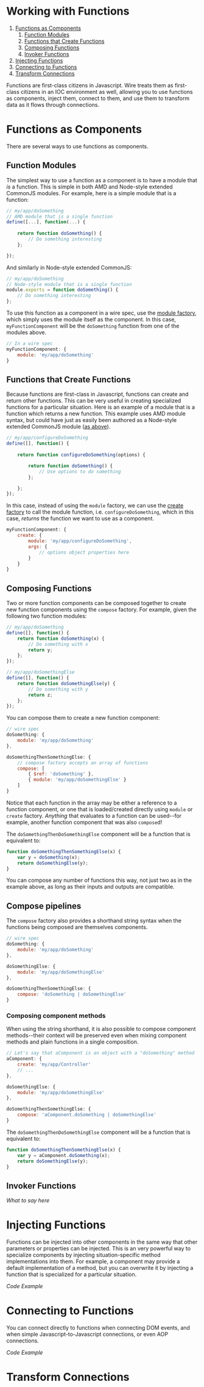 # Working with Functions

1. [Functions as Components](#functions-as-components)
	1. [Function Modules](#function-modules)
	1. [Functions that Create Functions](#functions-that-create-functions)
	1. [Composing Functions](#composing-functions)
	1. [Invoker Functions](#invoker-functions)
1. [Injecting Functions](#injecting-functions)
1. [Connecting to Functions](#connecting-to-functions)
1. [Transform Connections](#transform-connections)

Functions are first-class citizens in Javascript. Wire treats them as first-class citizens in an IOC environment as well, allowing you to use functions as components, inject them, connect to them, and use them to transform data as it flows through connections.

# Functions as Components

There are several ways to use functions as components.

## Function Modules

The simplest way to use a function as a component is to have a module that *is* a function.  This is simple in both AMD and Node-style extended CommonJS modules.  For example, here is a simple module that is a function:

```js
// my/app/doSomething
// AMD module that is a single function
define([...], function(...) {
	
	return function doSomething() {
		// Do something interesting
	};

});
```

And similarly in Node-style extended CommonJS:

```js
// my/app/doSomething
// Node-style module that is a single function
module.exports = function doSomething() {
	// Do something interesting
};
```

To use this function as a component in a wire spec, use the [module factory](connections.md#module), which simply uses the module itself as the component.  In this case, `myFunctionComponent` will be the `doSomething` function from one of the modules above.

```js
// In a wire spec
myFunctionComponent: {
	module: 'my/app/doSomething'
}
```

## Functions that Create Functions

Because functions are first-class in Javascript, functions can create and return other functions.  This can be very useful in creating specialized functions for a particular situation.  Here is an example of a module that is a function which returns a new function.  This example uses AMD module syntax, but could have just as easily been authored as a Node-style extended CommonJS module ([as above](#function-modules)).

```js
// my/app/configureDoSomething
define([], function() {
	
	return function configureDoSomething(options) {

		return function doSomething() {
			// Use options to do something
		};

	};
});
```

In this case, instead of using the `module` factory, we can use the [create factory](connections.md#create) to call the module function, i.e. `configureDoSomething`, which in this case, *returns* the function we want to use as a component.

```js
myFunctionComponent: {
	create: {
		module: 'my/app/configureDoSomething',
		args: {
			// options object properties here
		}
	}
}
```

## Composing Functions

Two or more function components can be composed together to create new function components using the `compose` factory.  For example, given the following two function modules:

```js
// my/app/doSomething
define([], function() {	
	return function doSomething(x) {
		// Do something with x
		return y;
	};
});

// my/app/doSomethingElse
define([], function() {	
	return function doSomethingElse(y) {
		// Do something with y
		return z;
	};
});
```

You can compose them to create a new function component:

```js
// wire spec
doSomething: {
	module: 'my/app/doSomething'
},

doSomethingThenSomethingElse: {
	// compose factory accepts an array of functions
	compose: [
		{ $ref: 'doSomething' },
		{ module: 'my/app/doSomethingElse' }
	]
}
```

Notice that each function in the array may be either a reference to a function component, or one that is loaded/created directly using `module` or `create` factory.  *Anything* that evaluates to a function can be used--for example, another function component that was also `compose`d!

The `doSomethingThenDoSomethingElse` component will be a function that is equivalent to:

```js
function doSomethingThenSomethingElse(x) {
	var y = doSomething(x);
	return doSomethingElse(y);
}
```

You can compose any number of functions this way, not just two as in the example above, as long as their inputs and outputs are compatible.

## Compose pipelines

The `compose` factory also provides a shorthand string syntax when the functions being composed are themselves components.

```js
// wire spec
doSomething: {
	module: 'my/app/doSomething'
},

doSomethingElse: {
	module: 'my/app/doSomethingElse'
},

doSomethingThenSomethingElse: {
	compose: 'doSomething | doSomethingElse'
}
```

### Composing component methods

When using the string shorthand, it is also possible to compose component methods--their context will be preserved even when mixing component methods and plain functions in a single composition.

```js
// Let's say that aComponent is an object with a "doSomething" method
aComponent: {
	create: 'my/app/Controller'
	// ...
},

doSomethingElse: {
	module: 'my/app/doSomethingElse'
},

doSomethingThenSomethingElse: {
	compose: 'aComponent.doSomething | doSomethingElse'
}
```

The `doSomethingThenDoSomethingElse` component will be a function that is equivalent to:

```js
function doSomethingThenSomethingElse(x) {
	var y = aComponent.doSomething(x);
	return doSomethingElse(y);
}
```

## Invoker Functions

*What to say here*

# Injecting Functions

Functions can be injected into other components in the same way that other parameters or properties can be injected.  This is an very powerful way to specialize components by injecting situation-specific method implementations into them.  For example, a component may provide a default implementation of a method, but you can overwrite it by injecting a function that is specialized for a particular situation.

*Code Example*

# Connecting to Functions

You can connect directly to functions when connecting DOM events, and when simple Javascript-to-Javascript connections, or even AOP connections.

*Code Example*

# Transform Connections


